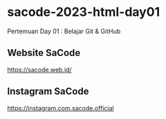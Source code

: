 # sacode-2023-html-day01
Pertemuan Day 01 : Belajar Git &amp; GitHub

## Website SaCode
https://sacode.web.id/

## Instagram SaCode
https://instagram.com.sacode.official
